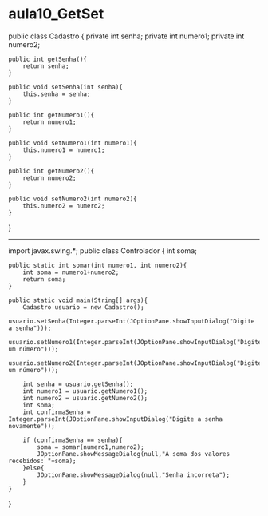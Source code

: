 # aula10_GetSet

public class Cadastro {
    private int senha;
    private int numero1;
    private int numero2;

    public int getSenha(){
        return senha;
    }

    public void setSenha(int senha){
        this.senha = senha;
    }

    public int getNumero1(){
        return numero1;
    }

    public void setNumero1(int numero1){
        this.numero1 = numero1;
    }

    public int getNumero2(){
        return numero2;
    }

    public void setNumero2(int numero2){
        this.numero2 = numero2;
    }
}

------------------------------------------------------------------------------------------
import javax.swing.*;
public class Controlador {
    int soma;

    public static int somar(int numero1, int numero2){
        int soma = numero1+numero2;
        return soma;
    }

    public static void main(String[] args){
        Cadastro usuario = new Cadastro();
        usuario.setSenha(Integer.parseInt(JOptionPane.showInputDialog("Digite a senha")));
        usuario.setNumero1(Integer.parseInt(JOptionPane.showInputDialog("Digite um número")));
        usuario.setNumero2(Integer.parseInt(JOptionPane.showInputDialog("Digite um número")));

        int senha = usuario.getSenha();
        int numero1 = usuario.getNumero1();
        int numero2 = usuario.getNumero2();
        int soma;
        int confirmaSenha = Integer.parseInt(JOptionPane.showInputDialog("Digite a senha novamente"));

        if (confirmaSenha == senha){
            soma = somar(numero1,numero2);
            JOptionPane.showMessageDialog(null,"A soma dos valores recebidos: "+soma);
        }else{
            JOptionPane.showMessageDialog(null,"Senha incorreta");
        }
    }
}
